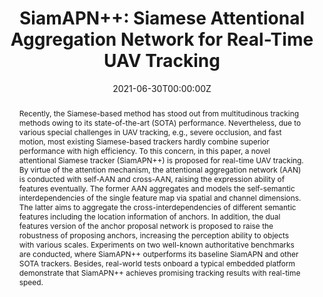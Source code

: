 ---
title: "SiamAPN++: Siamese Attentional Aggregation Network for Real-Time UAV Tracking"
authors:
- Ziang Cao
- Changhong Fu
- admin
- Bowen Li
- Yiming Li
date: "2021-06-30T00:00:00Z"
doi: ""

# Schedule page publish date (NOT publication's date).意思是网页将上线的时间
publishDate: "2021-06-30T00:00:00Z"

# Publication type.
# Legend: 0 = Uncategorized; 1 = Conference paper; 2 = Journal article;
# 3 = Preprint / Working Paper; 4 = Report; 5 = Book; 6 = Book section;
# 7 = Thesis; 8 = Patent
publication_types: ["1"]

# Publication name and optional abbreviated publication name.
publication: In Proceedings of the IEEE/RSJ International Conference on Intelligent Robots and Systems (IROS), Prague, Czech Republic, pp. 3086-3092, 2021. 
publication_short: "In *IROS2021*"

abstract: Recently, the Siamese-based method has stood out from multitudinous tracking methods owing to its state-of-the-art (SOTA) performance. Nevertheless, due to various special challenges in UAV tracking, e.g., severe occlusion, and fast motion, most existing Siamese-based trackers hardly combine superior performance with high efficiency. To this concern, in this paper, a novel attentional Siamese tracker (SiamAPN++) is proposed for real-time UAV tracking. By virtue of the attention mechanism, the attentional aggregation network (AAN) is conducted with self-AAN and cross-AAN, raising the expression ability of features eventually. The former AAN aggregates and models the self-semantic interdependencies of the single feature map via spatial and channel dimensions. The latter aims to aggregate the cross-interdependencies of different semantic features including the location information of anchors. In addition, the dual features version of the anchor proposal network is proposed to raise the robustness of proposing anchors, increasing the perception ability to objects with various scales. Experiments on two well-known authoritative benchmarks are conducted, where SiamAPN++ outperforms its baseline SiamAPN and other SOTA trackers. Besides, real-world tests onboard a typical embedded platform demonstrate that SiamAPN++ achieves promising tracking results with real-time speed.
# Summary. An optional shortened abstract.
summary: '**IROS2021.** *Integrated self-attention and cross-attention into the Siamese framework to enhanced the perception ability for various scale objects.*'

tags:
- Siamese network
- Visual tracking
- Unmanned aerial vehicles
featured: false

links:
#- name: Custom Link
#  url: http://example.org
url_pdf: https://ieeexplore.ieee.org/document/9636309
url_code: 'https://github.com/vision4robotics/SiamAPN'
url_dataset: ''
url_poster: ''
url_project: ''
url_slides: ''
url_source: ''
url_video: 'https://youtu.be/okS289p3pCQ'
# Featured image
# To use, add an image named `featured.jpg/png` to your page's folder. 
image:
  caption: ""
  focal_point: ""
  preview_only: false

# Associated Projects (optional).
#   Associate this publication with one or more of your projects.
#   Simply enter your project's folder or file name without extension.
#   E.g. `internal-project` references `content/project/internal-project/index.md`.
#   Otherwise, set `projects: []`.
# projects:
# - internal-project

# Slides (optional).
#   Associate this publication with Markdown slides.
#   Simply enter your slide deck's filename without extension.
#   E.g. `slides: "example"` references `content/slides/example/index.md`.
#   Otherwise, set `slides: ""`.
# slides: example


# <!-- <center>
# ![MKCT_workflow](featured.png)
# <small>The overview of the SiamAPN++ tracker.</small> -->

---